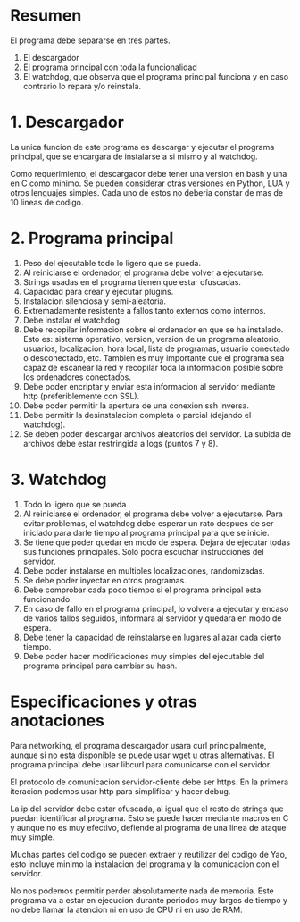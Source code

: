 # Resumen
El programa debe separarse en tres partes.
1. El descargador
2. El programa principal con toda la funcionalidad
3. El watchdog, que observa que el programa principal funciona y en caso contrario lo repara y/o reinstala.

# 1. Descargador

La unica funcion de este programa es descargar y ejecutar el programa principal, que se encargara de instalarse a si mismo y al watchdog.

Como requerimiento, el descargador debe tener una version en bash y una en C como minimo. Se pueden considerar otras versiones en Python, LUA y otros lenguajes simples. Cada uno de estos no deberia constar de mas de 10 lineas de codigo.

# 2. Programa principal

1. Peso del ejecutable todo lo ligero que se pueda.
2. Al reiniciarse el ordenador, el programa debe volver a ejecutarse.
3. Strings usadas en el programa tienen que estar ofuscadas.
4. Capacidad para crear y ejecutar plugins.
5. Instalacion silenciosa y semi-aleatoria.
6. Extremadamente resistente a fallos tanto externos como internos.
7. Debe instalar el watchdog
8. Debe recopilar informacion sobre el ordenador en que se ha instalado. Esto es: sistema operativo, version, version de un programa aleatorio, usuarios, localizacion, hora local, lista de programas, usuario conectado o desconectado, etc. Tambien es muy importante que el programa sea capaz de escanear la red y recopilar toda la informacion posible sobre los ordenadores conectados. 
9. Debe poder encriptar y enviar esta informacion al servidor mediante http (preferiblemente con SSL).
10. Debe poder permitir la apertura de una conexion ssh inversa.
11. Debe permitir la desinstalacion completa o parcial (dejando el watchdog).
12. Se deben poder descargar archivos aleatorios del servidor. La subida de archivos debe estar restringida a logs (puntos 7 y 8).

# 3. Watchdog

1. Todo lo ligero que se pueda
2. Al reiniciarse el ordenador, el programa debe volver a ejecutarse. Para evitar problemas, el watchdog debe esperar un rato despues de ser iniciado para darle tiempo al programa principal para que se inicie.
3. Se tiene que poder quedar en modo de espera. Dejara de ejecutar todas sus funciones principales. Solo podra escuchar instrucciones del servidor.
4. Debe poder instalarse en multiples localizaciones, randomizadas.
5. Se debe poder inyectar en otros programas.
6. Debe comprobar cada poco tiempo si el programa principal esta funcionando.
7. En caso de fallo en el programa principal, lo volvera a ejecutar y encaso de varios fallos seguidos, informara al servidor y quedara en modo de espera.
8. Debe tener la capacidad de reinstalarse en lugares al azar cada cierto tiempo.
9. Debe poder hacer modificaciones muy simples del ejecutable del programa principal para cambiar su hash.

# Especificaciones y otras anotaciones

Para networking, el programa descargador usara curl principalmente, aunque si no esta disponible se puede usar wget u otras alternativas. El programa principal debe usar libcurl para comunicarse con el servidor.

El protocolo de comunicacion servidor-cliente debe ser https. En la primera iteracion podemos usar http para simplificar y hacer debug.

La ip del servidor debe estar ofuscada, al igual que el resto de strings que puedan identificar al programa. Esto se puede hacer mediante macros en C y aunque no es muy efectivo, defiende al programa de una linea de ataque muy simple.

Muchas partes del codigo se pueden extraer y reutilizar del codigo de Yao, esto incluye minimo la instalacion del programa y la comunicacion con el servidor.

No nos podemos permitir perder absolutamente nada de memoria. Este programa va a estar en ejecucion durante periodos muy largos de tiempo y no debe llamar la atencion ni en uso de CPU ni en uso de RAM.